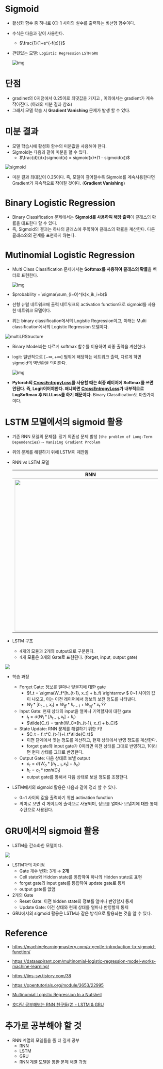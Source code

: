 # Sigmoid

- 활성화 함수 중 하나로 0과 1 사이의 실수를 출력하는 비선형 함수이다.

- 수식은 다음과 같이 사용한다.
  - $\frac{1}{1+e^{-f(x)}}$

- 관련있는 모델: `Logistic Regression` `LSTM` `GRU`

  ![img](https://upload.wikimedia.org/wikipedia/commons/thumb/8/88/Logistic-curve.svg/1920px-Logistic-curve.svg.png)

# 단점

- gradinet의 0지점에서 0.25이로 최댓값을 가지고 , 이외에서는 gradient가 계속 작아진다. (아래의 미분 결과 참조)
- 그래서 모델 학습 시 **Gradient Vanishing** 문제가 발생 할 수 있다.

# 미분 결과

- 모델 학습시에 활성화 함수의 미분값을 사용해야 한다.
- Sigmoid는 다음과 같이 미분을 할 수 있다.
  - $\frac{d}{dx}sigmoid(x) = sigmoid(x)*(1 - sigmoid(x))$

![sigmoid](https://machinelearningmastery.com/wp-content/uploads/2021/08/sigmoid.png)

- 미분 결과 최대값이 0.25이다. 즉, 모델이 깊어질수록 Sigmoid를 계속사용한다면 Gradient가 지속적으로 작아질 것이다. (**Gradient Vanishing**)

# Binary Logistic Regression

- Binary Classification 문제에서는 **Sigmoid를 사용하여 해당 출력**이 클래스의 확률을 대표한다 할 수 있다.
- 즉, Sigmoid의 결과는 하나의 클래스에 주목하여 클래스의 확률을 계산한다. 다른 클래스와의 관계를 표현하지 않는다.

# Mutinomial Logistic Regression

- Multi Class Classification 문제에서는 **Softmax를 사용하여 클래스의 확률**을 벡터로 표현한다.

  ![img](https://machinethink.net/images/tensorflow-on-ios/LogisticRegression@2x.png)

- $probability = \sigma(\sum_{i=0}^{k}x_ik_i+b)$

- 선형 뉴럴 네트워크에 출력 네트워크의 activation function으로 sigmoid를 사용한 네트워크 모델이다.

- 위는 binary classification에서의 Logistic Regression이고, 아래는 Multi classification에서의 Logistic Regression 모델이다.

![multiLRStructure](../images/multiLRStructure.png)

- Binary Model과는 다르게 softmax 함수를 이용하여 최종 출력을 계산한다.

- logit: 일반적으로 [$-\infty , +\infty$] 범위에 해당하는 네트워크 출력, 다르게 하면 sigmoid의 역변환을 의미한다.

  ![img](https://s3-ap-northeast-2.amazonaws.com/opentutorials-user-file/module/3653/9840.png)

- **Pytorch의 [CrossEntropyLoss](https://pytorch.org/docs/stable/generated/torch.nn.CrossEntropyLoss.html)를 사용할 때는 최종 레이어에 Softmax를 쓰면 안된다. 즉, Logit이어야한다. 왜냐하면 [CrossEntropyLoss](https://pytorch.org/docs/stable/generated/torch.nn.CrossEntropyLoss.html)가 내부적으로 LogSoftmax 후 NLLLoss를 하기 때문이다.** Binary Classification도 마찬가지이다.

# LSTM 모델에서의 sigmoid 활용

- 기존 RNN 모델의 문제점: 장기 의존성 문제 발생 (`the problem of Long-Term Dependencies`) $\sim$ `Vanising Gradient Problem`
- 위의 문제를 해결하기 위해 LSTM이 제안됨

- RNN vs LSTM 모델

  |                   RNN                    |                   LSTM                   |
  | :--------------------------------------: | :--------------------------------------: |
  | <img src = "../images/RNNStructure.png" width="500"> | <img src = "../images/LSTMStructure.png" width="500"> |

- LSTM 구조
  - 4개의 모듈과 2개의 output으로 구분된다.
  - 4개 모듈은 3개의 Gate로 표현된다. (forget, input, output gate)

<img src = "../images/LSTMDetail.png">

- 학습 과정
  - Forget Gate: 정보를 얼마나 잊을지에 대한 gate
    - $f_t = \sigma(W_f*[h_{t-1}, x_t] + b_f) \rightarrow $ 0~1 사이의 값이 나오고, 이는 이전 레이어에서 정보의 보전 정도를 나타낸다.
    - $W_f*[h_{t-1}, x_t] = W_{ff}*h_{t-1} + W_{xf}*x_t$  ??
  - Input Gate: 현재 상태의 input을 얼마나 기억할지에 대한 gate
    - $i_t = \sigma(W_i*[h_{t-1}, x_t] + b_i)$
    - $\tilde{C_t} = tanh(W_C*[h_{t-1}, x_t] + b_C)$ 
  - State Update: RNN 문제를 해결하기 위한 키!
    - $C_t = f_t*C_{t-1}+i_t*\tilde{C_t}$
    - 이전 단계에서 잊는 정도를 계산하고, 현재 상태에서 반영 정도를 계산한다.
    - forget gate와 input gate가 0이라면 이전 상태를 그대로 반영하고, 1이라면 현재 상태를 그대로 반영한다.
  - Output Gate: 다음 상태로 보낼 output
    - $o_t = \sigma(W_o*[h_{t-1}, x_t] + b_o)$
    - $h_t = o_t*tanh(C_t)$
    - output gate를 통해서 다음 상태로 보낼 정도를 조정한다.

- LSTM에서의 sigmoid 활용은 다음과 같이 정리 할 수 있다.
  - 0~1 사이의 값을 출력하기 위한 activation function
  - 의미로 보면 각 게이트에 출력으로 사용되며, 정보를 얼마나 보낼지에 대한 통제 수단으로 사용된다.

# GRU에서의 sigmoid 활용

- LSTM을 간소화한 모델이다.

<img src = "../images/GRUDetail.png">

- LSTM과의 차이점
  - Gate 개수 변화: 3개 $\rightarrow$ **2개**
  - Cell state와 Hidden state를 통합하여 하나의 Hidden state로 표현
  - forget gate와 input gate를 통합하여 update gate로 통제
  - output gate를 없앰
- 2개의 Gate
  - Reset Gate: 이전 hidden state의 정보를 얼마나 반영할지 통제
  - Update Gate: 이전 상태와 현재 상태를 얼마나 반영할지 통제
- GRU에서의 sigmoid 활용은 LSTM과 같은 방식으로 활용되는 것을 알 수 있다.



# Reference

- https://machinelearningmastery.com/a-gentle-introduction-to-sigmoid-function/
- https://dataaspirant.com/multinomial-logistic-regression-model-works-machine-learning/
- https://jins-sw.tistory.com/38
- https://opentutorials.org/module/3653/22995
- [Multinomial Logistic Regression In a Nutshell](https://medium.com/ds3ucsd/multinomial-logistic-regression-in-a-nutshell-53c94b30448f)

- [호다닥 공부해보는 RNN 친구들(2) - LSTM & GRU](https://gruuuuu.github.io/machine-learning/lstm-doc2/)

# 추가로 공부해야 할 것

- RNN 계열의 모델들을 좀 더 깊게 공부
  - RNN
  - LSTM
  - GRU
  - RNN 계열 모델을 통한 문제 해결 과정